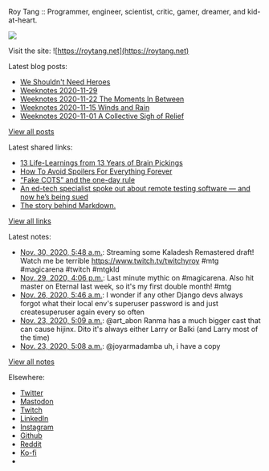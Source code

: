 Roy Tang :: Programmer, engineer, scientist, critic, gamer, dreamer, and kid-at-heart.

![](https://roytang.net/static/img/profile.jpg)

Visit the site: ![https://roytang.net](https://roytang.net)

Latest blog posts:

- [We Shouldn&#x27;t Need Heroes](https://roytang.net/2020/11/we-shouldnt-need-heroes/)
- [Weeknotes 2020-11-29](https://roytang.net/2020/11/weeknotes-2020-11-29/)
- [Weeknotes 2020-11-22 The Moments In Between](https://roytang.net/2020/11/weeknotes-2020-11-22/)
- [Weeknotes 2020-11-15 Winds and Rain](https://roytang.net/2020/11/weeknotes-2020-11-15/)
- [Weeknotes 2020-11-01 A Collective Sigh of Relief](https://roytang.net/2020/11/weeknotes-2020-11-08/)

[View all posts](https://roytang.net/blog)

Latest shared links:

- [13 Life-Learnings from 13 Years of Brain Pickings](https://roytang.net/2020/11/13-life-learnings-from-13-years-of-brain-pickings/)
- [How To Avoid Spoilers For Everything Forever](https://roytang.net/2020/11/how-to-avoid-spoilers-for-everything-forever/)
- [“Fake COTS” and the one-day rule](https://roytang.net/2020/10/fake-cots-and-the-one-day-rule/)
- [An ed-tech specialist spoke out about remote testing software — and now he’s being sued](https://roytang.net/2020/10/an-ed-tech-specialist-spoke-out-about-remote-testing-software-and-now-hes-being-sued/)
- [The story behind Markdown.](https://roytang.net/2020/10/the-story-behind-markdown/)

[View all links](https://roytang.net/links)

Latest notes:

- [Nov. 30, 2020, 5:48 a.m.](https://roytang.net/2020/11/1333407638336532480/): Streaming some Kaladesh Remastered draft! Watch me be terrible https://www.twitch.tv/twitchyroy #mtg #magicarena #twitch #mtgkld
- [Nov. 29, 2020, 4:06 p.m.](https://roytang.net/2020/11/1333200765167366144/): Last minute mythic on #magicarena. Also hit master on Eternal last week, so it&#x27;s my first double month! #mtg
- [Nov. 26, 2020, 5:46 a.m.](https://roytang.net/2020/11/10e889f1bfa7c8798065f6dcfe8b2278/): I wonder if any other Django devs always forgot what their local env&#x27;s superuser password is and just createsuperuser again every so often
- [Nov. 23, 2020, 5:09 a.m.](https://roytang.net/2020/11/1330861073247813634/): @art_abon Ranma has a much bigger cast that can cause hijinx. Dito it&#x27;s always either Larry or Balki (and Larry most of the time)
- [Nov. 23, 2020, 5:08 a.m.](https://roytang.net/2020/11/1330860801477885960/): @joyarmadamba uh, i have a copy

[View all notes](https://roytang.net/notes)

Elsewhere:

- [Twitter](https://twitter.com/roytang)
- [Mastodon](https://mastodon.technology/@roytang)
- [Twitch](https://twitch.tv/twitchyroy)
- [LinkedIn](https://www.linkedin.com/in/roytang)
- [Instagram](https://instagram.com/roytang0400)
- [Github](https://github.com/roytang)
- [Reddit](https://reddit.com/u/hungryroy)
- [Ko-fi](https://ko-fi.com/roytang)
- [](mailto:hello@roytang.net)